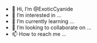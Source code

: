 - 👋 Hi, I’m @ExoticCyanide
- 👀 I’m interested in ...
- 🌱 I’m currently learning ...
- 💞️ I’m looking to collaborate on ...
- 📫 How to reach me ...

<!---
ExoticCyanide/ExoticCyanide is a ✨ special ✨ repository because its `README.md` (this file) appears on your GitHub profile.
You can click the Preview link to take a look at your changes.
--->
